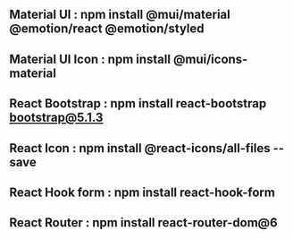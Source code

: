 ## Material UI : npm install @mui/material @emotion/react @emotion/styled
## Material UI Icon : npm install @mui/icons-material
## React Bootstrap : npm install react-bootstrap bootstrap@5.1.3
## React Icon : npm install @react-icons/all-files --save
## React Hook form : npm install react-hook-form
## React Router : npm install react-router-dom@6

